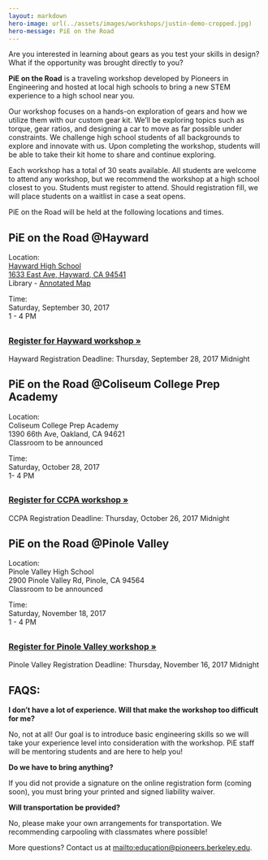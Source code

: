 ```yaml
---
layout: markdown
hero-image: url(../assets/images/workshops/justin-demo-cropped.jpg)
hero-message: PiE on the Road
---
```

Are you interested in learning about gears as you test your skills in design? What if the opportunity was brought directly to you?

**PiE on the Road** is a traveling workshop developed by Pioneers in Engineering and hosted at local high schools to bring a new STEM experience to a high school near you.

Our workshop focuses on a hands-on exploration of gears and how we utilize them with our custom gear kit. We’ll be exploring topics such as torque, gear ratios, and designing a car to move as far possible under constraints. We challenge high school students of all backgrounds to explore and innovate with us. Upon completing the workshop, students will be able to take their kit home to share and continue exploring.

Each workshop has a total of 30 seats available. All students are welcome to attend any workshop, but we recommend the workshop at a high school closest to you. Students must register to attend. Should registration fill, we will place students on a waitlist in case a seat opens.

PiE on the Road will be held at the following locations and times.

<div class="pie-jumbotron">
<div class="row">
    <div class="col-xs-12"><h2>PiE on the Road @Hayward</h2></div>
    <div class="col-sm-6">
        <p>Location:<br>
	<a href="https://www.google.com/maps/place/Hayward+High+School/@37.6716056,-122.1008955,14z/data=!4m8!1m2!2m1!1shayward+high+school!3m4!1s0x808f93c3af266c83:0xd3e22238acd5b838!8m2!3d37.6708676!4d-122.0687859">
        Hayward High School<br>
        1633 East Ave, Hayward, CA 94541<br></a>
	Library - <a href="/assetes/images/workshops/annotated-hayward-map.jpg">Annotated Map</a>
        </p>
        <p>Time:<br>
        Saturday, September 30, 2017<br>
        1 - 4 PM
        </p>
    </div>
    <div class="col-sm-6">
        <h2><a class="btn btn-default" style="font-size:16px" href="https://www.cognitoforms.com/PioneersInEngineering/PiEOnTheRoadWorkshop" role="button">
            Register for Hayward workshop &raquo;
        </a></h2>
        <p>
        Hayward Registration Deadline: Thursday, September 28, 2017 Midnight
        </p>
    </div>
</div>
</div>


<div class="pie-jumbotron blue-bkg">
<div class="row">
    <div class="col-xs-12"><h2>PiE on the Road @Coliseum College Prep Academy</h2></div>
    <div class="col-sm-6">
        <p>Location:<br>
        Coliseum College Prep Academy<br>
        1390 66th Ave, Oakland, CA 94621<br>
        Classroom to be announced
        </p>
        <p>Time:<br>
        Saturday, October 28, 2017<br>
        1- 4 PM
        </p>
    </div>
    <div class="col-sm-6">
        <h2><a class="btn btn-primary darker-blue-bkg" style="font-size:16px" href="https://www.cognitoforms.com/PioneersInEngineering/PiEOnTheRoadWorkshop" role="button">
            Register for CCPA workshop &raquo;
        </a></h2>
        <p>
        CCPA Registration Deadline: Thursday, October 26, 2017 Midnight
        </p>
    </div>
</div>
</div>

<div class="pie-jumbotron">
<div class="row">
    <div class="col-xs-12"><h2>PiE on the Road @Pinole Valley</h2></div>
    <div class="col-sm-6">
        <p>Location:<br>
        Pinole Valley High School<br>
        2900 Pinole Valley Rd, Pinole, CA 94564<br>
        Classroom to be announced
        </p>
        <p>Time: <br>
        Saturday, November 18, 2017<br>
        1 - 4 PM
        </p>
    </div>
    <div class="col-sm-6">
        <h2><a class="btn btn-default" style="font-size:16px" href="https://www.cognitoforms.com/PioneersInEngineering/PiEOnTheRoadWorkshop" role="button">
            Register for Pinole Valley workshop &raquo;
        </a></h2>
        <p>
        Pinole Valley Registration Deadline: Thursday, November 16, 2017 Midnight
        </p>
    </div>
</div>
</div>

<!-- stolen from bootstrap website: example row of 3 columns
<div class="row">
<div class="col-md-4">
    <h2>Heading</h2>
    <p>Location:
    Hayward High School
    1633 East Ave, Hayward, CA 94541
    Classroom to be announced
    </p>
    <p>Time:
    Saturday, September 30, 2017
    1 - 4 PM
    </p>
    <p>TODO: make visible later
    PiE on the Road - Hayward Registration Form
    Hayward Registration Deadline: Thursday, September 28, 2017 Midnight
    </p>
    <p><a class="btn btn-default" href="#" role="button">View details &raquo;</a></p>
</div>
<div class="col-md-4">
  <h2>Heading</h2>
  <p>Donec id elit non mi porta gravida at eget metus. Fusce dapibus, tellus ac cursus commodo, tortor mauris condimentum nibh, ut fermentum massa justo sit amet risus. Etiam porta sem malesuada magna mollis euismod. Donec sed odio dui. </p>
  <p><a class="btn btn-default" href="#" role="button">View details &raquo;</a></p>
</div>
<div class="col-md-4">
  <h2>Heading</h2>
  <p>Donec sed odio dui. Cras justo odio, dapibus ac facilisis in, egestas eget quam. Vestibulum id ligula porta felis euismod semper. Fusce dapibus, tellus ac cursus commodo, tortor mauris condimentum nibh, ut fermentum massa justo sit amet risus.</p>
  <p><a class="btn btn-default" href="#" role="button">View details &raquo;</a></p>
</div>
</div>
-->

## FAQS:

**I don’t have a lot of experience. Will that make the workshop too difficult for me?**

No, not at all! Our goal is to introduce basic engineering skills so we will take your experience level into consideration with the workshop. PiE staff will be mentoring students and are here to help you!

**Do we have to bring anything?**

If you did not provide a signature on the online registration form (coming soon), you must bring your printed and signed liability waiver.

**Will transportation be provided?**

No, please make your own arrangements for transportation. We recommending carpooling with classmates where possible!

More questions? Contact us at <mailto:education@pioneers.berkeley.edu>.
